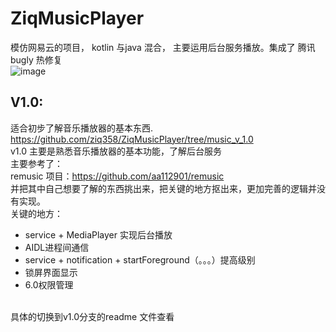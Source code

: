 # ZiqMusicPlayer
模仿网易云的项目， kotlin 与java 混合， 主要运用后台服务播放。集成了 腾讯bugly 热修复<br>
![image](https://github.com/ziq358/ZiqMusicPlayer/blob/master/readMe/jieshao.gif)

## V1.0:
适合初步了解音乐播放器的基本东西.<br>
https://github.com/ziq358/ZiqMusicPlayer/tree/music_v_1.0<br>
v1.0 主要是熟悉音乐播放器的基本功能，了解后台服务<br>
主要参考了：<br>
remusic 项目：https://github.com/aa112901/remusic<br>
并把其中自己想要了解的东西挑出来，把关键的地方抠出来，更加完善的逻辑并没有实现。<br>
关键的地方：<br>
* service + MediaPlayer 实现后台播放
* AIDL进程间通信
* service + notification + startForeground（。。。）提高级别
* 锁屏界面显示
* 6.0权限管理
<br>
具体的切换到v1.0分支的readme 文件查看


